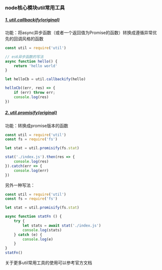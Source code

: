 ### node核心模块util常用工具

##### [1. util.callbackify(original)](http://nodejs.cn/api/util.html#util_util_callbackify_original)

功能：将async异步函数（或者一个返回值为Promise的函数）转换成遵循异常优先的回调风格的函数
```js
const util = require('util')

// es6异步函数的写法
async function hello() {
    return 'hello world'
}

let helloCb = util.callbackify(hello)

helloCb((err, res) => {
    if (err) throw err;
    console.log(res)
})
```
##### [2. util.promisify(original)](http://nodejs.cn/api/util.html#util_util_promisify_original)

功能：转换成promise版本的函数
```js
const util = require('util')
const fs = require('fs')

let stat = util.promisify(fs.stat)

stat('./index.js').then(res => {
    console.log(res)
}).catch(err => {
    console.log(err)
})
```
另外一种写法：
```js
const util = require('util')
const fs = require('fs')

let stat = util.promisify(fs.stat)

async function statFn () {
    try {
        let stats = await stat('./index.js')
        console.log(stats)
    } catch (e) {
        console.log(e)
    }
}
statFn()
```
关于更多util常用工具的使用可以参考官方文档
